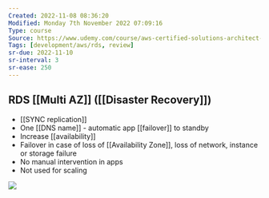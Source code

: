 ```yaml
---
Created: 2022-11-08 08:36:20
Modified: Monday 7th November 2022 07:09:16
Type: course
Source: https://www.udemy.com/course/aws-certified-solutions-architect-associate-saa-c01/?xref=E0Aed11STH4LPUQvCz0GJFABTmM=
Tags: [development/aws/rds, review]
sr-due: 2022-11-10
sr-interval: 3
sr-ease: 250
---
```


## RDS [[Multi AZ]] ([[Disaster Recovery]])

- [[SYNC replication]]
- One [[DNS name]] - automatic app [[failover]] to standby
- Increase [[availability]]
- Failover in case of loss of [[Availability Zone]], loss of network, instance or storage failure
- No manual intervention in apps
- Not used for scaling

![](2019-12-30-08-27-54.png)
